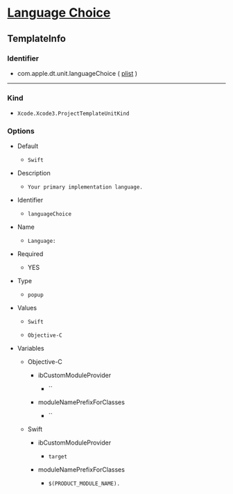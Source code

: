 # [Language Choice](/Applications/Xcode.app/Contents/Developer/Library/Xcode/Templates/Project%20Templates/Base/Language%20Choice.xctemplate)

## TemplateInfo

### Identifier

- com.apple.dt.unit.languageChoice ( [plist](/Applications/Xcode.app/Contents/Developer/Library/Xcode/Templates/Project%20Templates/Base/Language%20Choice.xctemplate/TemplateInfo.plist) )

---

### Kind

- `Xcode.Xcode3.ProjectTemplateUnitKind`

### Options

- Default

	- `Swift`

- Description

	- `Your primary implementation language.`

- Identifier

	- `languageChoice`

- Name

	- `Language:`

- Required

	- YES

- Type

	- `popup`

- Values

	- `Swift`

	- `Objective-C`

- Variables

	- Objective-C

		- ibCustomModuleProvider

			- ``

		- moduleNamePrefixForClasses

			- ``

	- Swift

		- ibCustomModuleProvider

			- `target`

		- moduleNamePrefixForClasses

			- `$(PRODUCT_MODULE_NAME).`